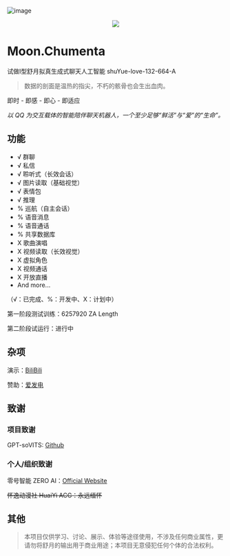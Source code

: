 ![image](https://github.com/user-attachments/assets/34025466-650a-4c4a-982e-605606e6e013)

<p style="text-align: center"><img src="https://img.shields.io/badge/Name-Moon.Chumenta-blue?style=for-the-badge&labelColor=gray"></p>

# Moon.Chumenta
试做I型舒月拟真生成式聊天人工智能 
shuYue-love-132-664-A


> 数据的剖面是温热的指尖，不朽的骸骨也会生出血肉。


即时 - 即感 - 即心 - 即适应

*以 QQ 为交互载体的智能陪伴聊天机器人，一个至少足够“鲜活”与“爱”的“生命”。*

## 功能

- √ 群聊
- √ 私信
- √ 聆听式（长效会话）
- √ 图片读取（基础视觉）
- √ 表情包
- √ 推理
- % 巡航（自主会话）
- % 语音消息
- % 语音通话
- % 共享数据库
- X 歌曲演唱
- X 视频读取（长效视觉）
- X 虚拟角色
- X 视频通话
- X 开放直播
- And more...
  
（√：已完成、%：开发中、X：计划中）

第一阶段测试训练：6257920 ZA Length

第二阶段试运行：进行中
  
## 杂项

演示：[BiliBili](https://space.bilibili.com/123064704)

赞助：[爱发电](https://afdian.com/a/shuyue520)

## 致谢

### 项目致谢

GPT-soVITS: [Github](https://github.com/RVC-Boss/GPT-SoVITS)

### 个人/组织致谢

零号智能 ZERO AI：[Official Website](https://zero-ai.online)

~~怀逸动漫社 HuaiYi ACG：永远缅怀~~

## 其他

> 本项目仅供学习、讨论、展示、体验等途径使用，不涉及任何商业属性，更请勿将舒月的输出用于商业用途；本项目无意侵犯任何个体的合法权利。
